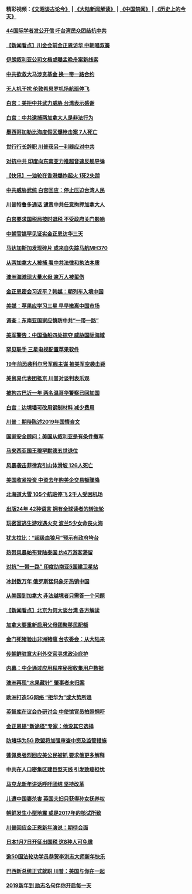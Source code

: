 #### 精彩视频：[《文昭谈古论今》](https://github.com/gfw-breaker/wenzhao/blob/master/README.md?t=01090331) | [《大陆新闻解读》](https://github.com/gfw-breaker/ntdtv-comedy/blob/master/README.md?t=01090331) | [《中国禁闻》](https://github.com/gfw-breaker/ntdtv-news/blob/master/README.md?t=01090331) | [《历史上的今天》](https://github.com/gfw-breaker/today-in-history/blob/master/README.md?t=01090331) 

#### [44国际学者发公开信 吁台湾民众团结抗中共](../pages/nsc418/n10962186.md?t=01090331) 

#### [【新闻看点】川金会前金正恩访华 中朝唱双簧](../pages/nsc418/n10962061.md?t=01090331) 

#### [伊朗叙利亚公司文档或曝孟晚舟案新线索](../pages/nsc418/n10962067.md?t=01090331) 

#### [中共欲救大马涉贪基金 换一带一路合约](../pages/nsc418/n10962070.md?t=01090331) 

#### [无人机干扰 伦敦希思罗机场航班停飞](../pages/nsc418/n10962109.md?t=01090331) 

#### [白宫：美拒中共武力威胁 台湾表示感谢](../pages/nsc418/n10962051.md?t=01090331) 

#### [白宫：中共逮捕两加拿大人是非法行为](../pages/nsc418/n10962084.md?t=01090331) 

#### [墨西哥加勒比海度假区爆枪击案 7人死亡](../pages/nsc418/n10961738.md?t=01090331) 

#### [世行行长辞职 川普获另一利器应对中共](../pages/nsc418/n10961551.md?t=01090331) 

#### [对抗中共 印度向东南亚力推超音速反舰导弹](../pages/nsc418/n10961169.md?t=01090331) 

#### [【快讯】一油轮在香港爆炸起火 1死2失踪](../pages/nsc418/n10961201.md?t=01090331) 

#### [中共威胁武统 白宫回应：停止压迫台湾人民](../pages/nsc418/n10961171.md?t=01090331) 

#### [川普特鲁多通话 谴责中共任意拘押加拿大人](../pages/nsc418/n10960793.md?t=01090331) 

#### [白宫要求国税局按时退税 不受政府关门影响](../pages/nsc418/n10960626.md?t=01090331) 

#### [中朝官媒罕见证实金正恩访华三天](../pages/nsc418/n10960336.md?t=01090331) 

#### [马达加斯加发现碎片 或来自失踪马航MH370](../pages/nsc418/n10960114.md?t=01090331) 

#### [从两加拿大人被捕 看中共法律和执法本质](../pages/nsc418/n10960250.md?t=01090331) 

#### [澳洲海滩现大量水母 逾万人被蜇伤](../pages/nsc418/n10959898.md?t=01090331) 

#### [金正恩密会习近平？韩媒：朝列车入境中国](../pages/nsc418/n10959856.md?t=01090331) 

#### [美媒：苹果应学习三星 早早撤离中国市场](../pages/nsc418/n10958930.md?t=01090331) 

#### [调查：东南亚国家应慎防中共“一带一路”](../pages/nsc418/n10959261.md?t=01090331) 

#### [美军警告：中国渔船四处掠夺 威胁国际海域](../pages/nsc418/n10959047.md?t=01090331) 

#### [罕见联手 三星电视配置苹果软件](../pages/nsc418/n10958192.md?t=01090331) 

#### [19年前恐袭科尔号军舰主谋 被美军空袭击毙](../pages/nsc418/n10958692.md?t=01090331) 

#### [美贸易代表团抵京 川普对谈判表乐观](../pages/nsc418/n10957808.md?t=01090331) 

#### [被拘古巴近一年 两名温哥华警察已回加国](../pages/nsc418/n10957967.md?t=01090331) 

#### [白宫：边境墙可改用钢制材料 减少费用](../pages/nsc418/n10957898.md?t=01090331) 

#### [川普：期待陈述2019年国情咨文](../pages/nsc418/n10957830.md?t=01090331) 

#### [国家安全顾问：美国从叙利亚是有条件撤军](../pages/nsc418/n10957696.md?t=01090331) 

#### [马来西亚国王穆罕默德五世退位](../pages/nsc418/n10957673.md?t=01090331) 

#### [风暴袭击菲律宾引山体滑坡 126人死亡](../pages/nsc418/n10957562.md?t=01090331) 

#### [美国收紧投资 中资去年购美企交易额骤降](../pages/nsc418/n10956141.md?t=01090331) 

#### [北海道大雪 105个航班停飞 2千人受困机场](../pages/nsc418/n10957312.md?t=01090331) 

#### [出版24年 42种语言 拥有全球读者的转法轮](../pages/nsc418/n10955468.md?t=01090331) 

#### [玩密室逃生游戏遇火灾 波兰5少女命丧火海](../pages/nsc418/n10955350.md?t=01090331) 

#### [犹太拉比：“超级血狼月”预示有政府垮台](../pages/nsc418/n10954999.md?t=01090331) 

#### [热带风暴帕布登陆泰国 约4万游客滞留](../pages/nsc418/n10953704.md?t=01090331) 

#### [对抗“一带一路” 印度助南亚5国建卫星站](../pages/nsc418/n10953085.md?t=01090331) 

#### [冰封数万年 俄罗斯猛犸象牙热销中国](../pages/nsc418/n10952945.md?t=01090331) 

#### [从美国到加拿大 非法越境者只需答一个问题](../pages/nsc418/n10952107.md?t=01090331) 

#### [【新闻看点】北京为何大谈台湾 各方解读](../pages/nsc418/n10951577.md?t=01090331) 

#### [加拿大要重新启用父母团聚移民配额](../pages/nsc418/n10951623.md?t=01090331) 

#### [金门死猪验出非洲猪瘟 台农委会：从大陆来](../pages/nsc418/n10950871.md?t=01090331) 

#### [传朝鲜驻意大利外交官寻求政治庇护](../pages/nsc418/n10950043.md?t=01090331) 

#### [内幕：中企通过应用程序秘密收集用户数据](../pages/nsc418/n10949869.md?t=01090331) 

#### [澳洲再现“水果藏针” 肇事者未归案](../pages/nsc418/n10949734.md?t=01090331) 

#### [欧洲打造5G网络 “拒华为”或大势所趋](../pages/nsc418/n10944741.md?t=01090331) 

#### [英智库在议会办研讨会 中使馆官员拍照恫吓](../pages/nsc418/n10949621.md?t=01090331) 

#### [金正恩提“新途径”专家：他没其它选择](../pages/nsc418/n10949644.md?t=01090331) 

#### [防堵华为5G 欧盟将加强审查中资及监管措施](../pages/nsc418/n10949397.md?t=01090331) 

#### [蓬佩奥强烈回应美公民被抓 要求俄更多解释](../pages/nsc418/n10949408.md?t=01090331) 

#### [中共在人口密集区建巨型天线 引发致癌担忧](../pages/nsc418/n10949221.md?t=01090331) 

#### [马克龙新年讲话呼吁团结 坚持改革](../pages/nsc418/n10947012.md?t=01090331) 

#### [儿遭中国妻杀害 英国夫妇只获得孙女抚养权](../pages/nsc418/n10947962.md?t=01090331) 

#### [朝鲜发生小型地震 或是2017年的核试所致](../pages/nsc418/n10948016.md?t=01090331) 

#### [川普回应金正恩新年演说：期待会面](../pages/nsc418/n10947826.md?t=01090331) 

#### [日本1月7日开征出国税 这8种人可免缴](../pages/nsc418/n10947821.md?t=01090331) 

#### [逾50国法轮功学员恭贺李洪志大师新年快乐](../pages/nsc418/n10922625.md?t=01090331) 

#### [巴西新总统正式就职 川普：美国与你在一起](../pages/nsc418/n10947092.md?t=01090331) 

#### [2019新年到 励志名句伴你开启每一天](../pages/nsc418/n10946988.md?t=01090331) 

